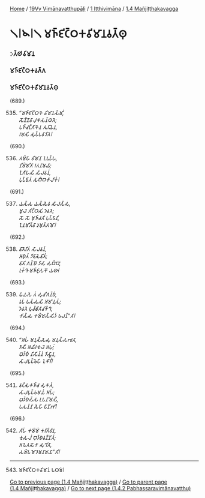 
[Home](/) / [19Vv Vimānavatthupāḷi](/tipitaka/19Vv.md) / [1 Itthivimāna](/tipitaka/19Vv/1.md) / [1.4 Mañjiṭṭhakavagga](/tipitaka/19Vv/1/1.4.md)

# 𑁧𑁇𑁪𑁇𑁧 𑀫𑀜𑁆𑀚𑀺𑀝𑁆𑀞𑀓𑀯𑀺𑀫𑀸𑀦𑀯𑀢𑁆𑀣𑀼

### 𑀇𑀢𑁆𑀣𑀺𑀯𑀺𑀫𑀸𑀦

### 𑀫𑀜𑁆𑀚𑀺𑀝𑁆𑀞𑀓𑀯𑀕𑁆𑀕

### 𑀫𑀜𑁆𑀚𑀺𑀝𑁆𑀞𑀓𑀯𑀺𑀫𑀸𑀦𑀯𑀢𑁆𑀣𑀼

(689.)

535. _“𑀫𑀜𑁆𑀚𑀺𑀝𑁆𑀞𑀓𑁂 𑀯𑀺𑀫𑀸𑀦𑀲𑁆𑀫𑀺𑀁,_  
_𑀲𑁄𑀡𑁆𑀡𑀯𑀸𑀮𑀼𑀓𑀲𑀦𑁆𑀣𑀢𑁂;_  
_𑀧𑀜𑁆𑀘𑀗𑁆𑀕𑀺𑀓𑁂𑀦 𑀢𑀽𑀭𑀺𑀬𑁂𑀦,_  
_𑀭𑀫𑀲𑀺 𑀲𑀼𑀧𑁆𑀧𑀯𑀸𑀤𑀺𑀢𑁂𑁇_  


(690.)

536. _𑀢𑀫𑁆𑀳𑀸 𑀯𑀺𑀫𑀸𑀦𑀸 𑀑𑀭𑀼𑀬𑁆𑀳,_  
_𑀦𑀺𑀫𑁆𑀫𑀺𑀢𑀸 𑀭𑀢𑀦𑀸𑀫𑀬𑀸;_  
_𑀑𑀕𑀸𑀳𑀲𑀺 𑀲𑀸𑀮𑀯𑀦𑀁,_  
_𑀧𑀼𑀧𑁆𑀨𑀺𑀢𑀁 𑀲𑀩𑁆𑀩𑀓𑀸𑀮𑀺𑀓𑀁𑁇_  


(691.)

537. _𑀬𑀲𑁆𑀲 𑀬𑀲𑁆𑀲𑁂𑀯 𑀲𑀸𑀮𑀲𑁆𑀲,_  
_𑀫𑀽𑀮𑁂 𑀢𑀺𑀝𑁆𑀞𑀲𑀺 𑀤𑁂𑀯𑀢𑁂;_  
_𑀲𑁄 𑀲𑁄 𑀫𑀼𑀜𑁆𑀘𑀢𑀺 𑀧𑀼𑀧𑁆𑀨𑀸𑀦𑀺,_  
_𑀑𑀦𑀫𑀺𑀢𑁆𑀯𑀸 𑀤𑀼𑀫𑀼𑀢𑁆𑀢𑀫𑁄𑁇_  


(692.)

538. _𑀯𑀸𑀢𑁂𑀭𑀺𑀢𑀁 𑀲𑀸𑀮𑀯𑀦𑀁,_  
_𑀆𑀥𑀼𑀢𑀁 𑀤𑀺𑀚𑀲𑁂𑀯𑀺𑀢𑀁;_  
_𑀯𑀸𑀢𑀺 𑀕𑀦𑁆𑀥𑁄 𑀤𑀺𑀲𑀸 𑀲𑀩𑁆𑀩𑀸,_  
_𑀭𑀼𑀓𑁆𑀔𑁄 𑀫𑀜𑁆𑀚𑀽𑀲𑀓𑁄 𑀬𑀣𑀸𑁇_  


(693.)

539. _𑀖𑀸𑀬𑀲𑁂 𑀢𑀁 𑀲𑀼𑀘𑀺𑀕𑀦𑁆𑀥𑀁,_  
_𑀭𑀽𑀧𑀁 𑀧𑀲𑁆𑀲𑀲𑀺 𑀅𑀫𑀸𑀦𑀼𑀲𑀁;_  
_𑀤𑁂𑀯𑀢𑁂 𑀧𑀼𑀘𑁆𑀙𑀺𑀢𑀸𑀘𑀺𑀓𑁆𑀔,_  
_𑀓𑀺𑀲𑁆𑀲 𑀓𑀫𑁆𑀫𑀲𑁆𑀲𑀺𑀤𑀁 𑀨𑀮𑀦𑁆”𑀢𑀺𑁇_  


(694.)

540. _“𑀅𑀳𑀁 𑀫𑀦𑀼𑀲𑁆𑀲𑁂𑀲𑀼 𑀫𑀦𑀼𑀲𑁆𑀲𑀪𑀽𑀢𑀸,_  
_𑀤𑀸𑀲𑀻 𑀅𑀬𑀺𑀭𑀓𑀼𑀮𑁂 𑀅𑀳𑀼𑀁;_  
_𑀩𑀼𑀤𑁆𑀥𑀁 𑀦𑀺𑀲𑀺𑀦𑁆𑀦𑀁 𑀤𑀺𑀲𑁆𑀯𑀸𑀦,_  
_𑀲𑀸𑀮𑀧𑀼𑀧𑁆𑀨𑁂𑀳𑀺 𑀑𑀓𑀺𑀭𑀺𑀁𑁇_  


(695.)

541. _𑀯𑀝𑀁𑀲𑀓𑀜𑁆𑀘 𑀲𑀼𑀓𑀢𑀁,_  
_𑀲𑀸𑀮𑀧𑀼𑀧𑁆𑀨𑀫𑀬𑀁 𑀅𑀳𑀁;_  
_𑀩𑀼𑀤𑁆𑀥𑀲𑁆𑀲 𑀉𑀧𑀦𑀸𑀫𑁂𑀲𑀺𑀁,_  
_𑀧𑀲𑀦𑁆𑀦𑀸 𑀲𑁂𑀳𑀺 𑀧𑀸𑀡𑀺𑀪𑀺𑁇_  


(696.)

542. _𑀢𑀸𑀳𑀁 𑀓𑀫𑁆𑀫𑀁 𑀓𑀭𑀺𑀢𑁆𑀯𑀸𑀦,_  
_𑀓𑀼𑀲𑀮𑀁 𑀩𑀼𑀤𑁆𑀥𑀯𑀡𑁆𑀡𑀺𑀢𑀁;_  
_𑀅𑀧𑁂𑀢𑀲𑁄𑀓𑀸 𑀲𑀼𑀔𑀺𑀢𑀸,_  
_𑀲𑀫𑁆𑀧𑀫𑁄𑀤𑀸𑀫𑀦𑀸𑀫𑀬𑀸”𑀢𑀺𑁇_  


---

543. 𑀫𑀜𑁆𑀚𑀺𑀝𑁆𑀞𑀓𑀯𑀺𑀫𑀸𑀦𑀁 𑀧𑀞𑀫𑀁𑁇



[Go to previous page (1.4 Mañjiṭṭhakavagga)](/tipitaka/19Vv/1/1.4.md) / [Go to parent page (1.4 Mañjiṭṭhakavagga)](/tipitaka/19Vv/1/1.4.md) / [Go to next page (1.4.2 Pabhassaravimānavatthu)](/tipitaka/19Vv/1/1.4/1.4.2.md)


